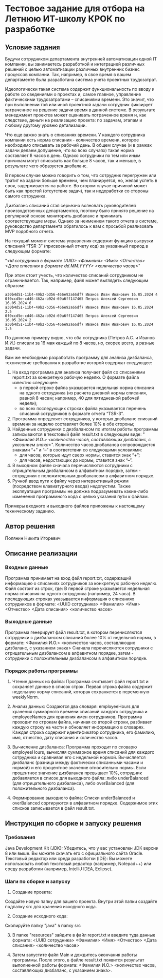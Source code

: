# Тестовое задание для отбора на Летнюю ИТ-школу КРОК по разработке

## Условие задания
Будучи сотрудником департамента внутренней автоматизации одной IT компании, вы занимаетесь разработкой и интеграцией различных решений с целью автоматизации различных внутренних бизнес процессов компании. Так, например, в свое время в вашем департаменте была разработана система учета проектных трудозатрат.

Идеологически такая система содержит функциональность по вводу и работе со сведениями о проектах и, самое главное, управление фактическими трудозатратами – списаниями времени. Это значит, что при выполнении той или иной проектной задачи сотрудник фиксирует затраченное на решение задачи время в данной системе. В результате менеджмент проектов может оценивать потраченное время и, как следствие, деньги на реализацию проекта: по задачам, этапам и любому другому уровню детализации.

Что еще важно знать о списаниях времени. У каждого сотрудника компании есть норма списания - количество времени, которое необходимо списывать за рабочий день. В общем случае (и в рамках задачи делаем допущение, что во всех случаях) такая норма составляет 8 часов в день. Однако сотрудники по тем или иным причинам могут списывать как больше 8 часов, так и меньше, в результате чего образуется дизбаланс. 

В первом случае можно говорить о том, что сотрудник перегружен или тратит на задачи больше времени, чем планируется, но, желая успеть в срок, задерживается на работе. Во втором случае причиной может быть как простой (отсутствие задач), так и недоработки со стороны самого сотрудника. 

Дизбаланс списаний стал серьезно волновать руководителей производственных департаментов, поэтому было принято решение на регулярной основе мониторить дизбаланс и принимать соответствующие меры. Однако за неимением такого отчета в системе, руководство департамента обратилось к вам с просьбой реализовать MVP подобного отчета.

На текущий момент система управления содержит функцию выгрузки списаний “TSR-3” (присвоенный отчету код) за указанный период в следующем формате:

"_<id сотрудника в формате UUID> <Фамилия> <Имя> <Отчество> <Дата списания в формате dd.MM.YYYY> <количество часов>_"

При этом стоит учесть, что количество списаний сотрудником не ограничивается. Так, например, файл может выглядеть следующим образом:
```
a30b4d51-11b4-49b2-b356-466e92a66df7 Иванов Иван Иванович 16.05.2024 4
0f0ccd5e-cd46-462a-b92d-69a6ff147465 Петров Алексей Сергеевич 16.05.2024 6
a30b4d51-11b4-49b2-b356-466e92a66df7 Иванов Иван Иванович 16.05.2024 2.5
0f0ccd5e-cd46-462a-b92d-69a6ff147465 Петров Алексей Сергеевич 16.05.2024 2
a30b4d51-11b4-49b2-b356-466e92a66df7 Иванов Иван Иванович 16.05.2024 1.5
```

По данному примеру видно, что оба сотрудника (Петров А.С. и Иванов И.И.) списали за 16 мая каждый по 8 часов, но, скорее всего, в разные задачи.

Вам же необходимо разработать программу для анализа дизбаланса, технические требования к разработке которой содержат следующее:
1. На вход программа для анализа получает файл со списаниями report.txt за конкретную рабочую неделю. О формате файла известно следующее:
    - в первой строке файла указывается недельная норма списания на одного сотрудника (из расчета дневной нормы списания, равной 8 часам; например, 40 для пятидневной рабочей недели);
    - во всех последующих строках файла указывается перечень списаний сотрудников в формате отчета “TSR-3”. 
2. Программа определяет сотрудников, у которых дизбаланс списаний времени за неделю составляет более 10% в обе стороны;
3. Найденные сотрудники с дизбалансом по итогам работы программы записываются в текстовый файл result.txt в следующем виде:
  "_<Фамилия И.О.> <количество часов, составляющих дизбаланс, с указанием знака>_".
  Количество часов дизбаланса сопровождается знаками “+” и “–” в соответствии со следующими условиями:
    - для часов, которые идут сверх нормы, ставится знак “+”;
    - для часов, недостающих до нормы, ставится знак “–”.
4. В выходном файле сначала перечисляются сотрудники с отрицательным дизбалансом в алфавитном порядке, затем - сотрудники с положительным дизбалансом в алфавитном порядке.
5. Ручной ввод пути к файлу через интерактивный режим (посредством клавиатурного ввода) недопустим. Также эксплуатация программы не должна подразумевать какие-либо изменения программного кода с целью указания пути к файлам.

Примеры входного и выходного файлов приложены к настоящему техническому заданию.

## Автор решения
Полянин Никита Игоревич

## Описание реализации
### Входные данные
Программа принимает на вход файл report.txt, содержащий информацию о списаниях сотрудников за конкретную рабочую неделю. Файл состоит из строк, где:
В первой строке указывается недельная норма списания на одного сотрудника (например, 24 часа).
В последующих строках указывается информация о списаниях сотрудников в формате:
<UUID сотрудника> <Фамилия> <Имя> <Отчество> <Дата списания> <количество часов>

### Выходные данные
Программа генерирует файл result.txt, в котором перечисляются сотрудники с дизбалансом списаний более 10% от недельной нормы, в формате:
<Фамилия И.О.> <количество часов, составляющих дизбаланс, с указанием знака>
Сначала перечисляются сотрудники с отрицательным дизбалансом в алфавитном порядке, затем - сотрудники с положительным дизбалансом в алфавитном порядке.

### Порядок работы программы
1. Чтение данных из файла:
Программа считывает файл report.txt и сохраняет данные в список строк.
Первая строка файла содержит недельную норму списаний, которая сохраняется в переменную weeklyNorm.

2. Анализ данных:
Создаются два словаря: employeeHours для хранения суммарного времени списаний каждого сотрудника и employeeNames для хранения имен сотрудников.
Программа проходит по строкам файла, начиная со второй строки, разбивает каждую строку на части и обновляет информацию в словарях.
Каждая строка содержит идентификатор сотрудника, его фамилию, имя, отчество, дату списания и количество часов.
3. Вычисление дизбаланса:
Программа проходит по словарю employeeHours, вычисляя суммарное время списаний для каждого сотрудника и сравнивая его с недельной нормой.
Вычисляется дизбаланс (разница между фактически списанными часами и нормой) и его процентное значение относительно нормы.
Если процентное значение дизбаланса превышает 10%, сотрудник добавляется в список для выходного файла: либо underBalanced (для отрицательного дизбаланса), либо overBalanced (для положительного дизбаланса).

4. Формирование выходного файла:
Списки underBalanced и overBalanced сортируются в алфавитном порядке.
Содержимое этих списков записывается в файл result.txt.

## Инструкция по сборке и запуску решения
### Требования
Java Development Kit (JDK): Убедитесь, что у вас установлен JDK версии 8 или выше. Вы можете скачать его с официального сайта Oracle.
Текстовый редактор или среда разработки (IDE): Вы можете использовать любой текстовый редактор (например, Notepad++) или среду разработки (например, IntelliJ IDEA, Eclipse).

### Шаги по сборке и запуску
1. Создание проекта:

Создайте новую папку для вашего проекта.
Внутри этой папки создайте подпапку src для хранения исходного кода.

2. Создание исходного кода:

Скопируйте папку "java" в папку src

3. В папке "resources" зайдите в файл report.txt и введите туда данные формата:
   <UUID сотрудника> <Фамилия> <Имя> <Отчество> <Дата списания> <количество часов>

4. Затем запустите файл Main и дождитесь окончания работы программы. После этого,
   в файле result.txt появится результат выполненной работы формата:
   <Фамилия И.О.> <количество часов, составляющих дизбаланс, с указанием знака>.

